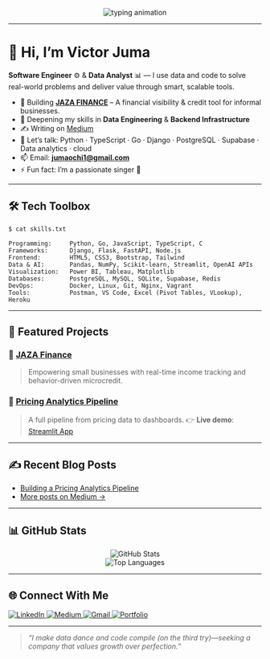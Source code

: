 <!-- Terminal-style animated header using SVG -->
<p align="center">
  <img src="https://readme-typing-svg.herokuapp.com?font=Fira+Code&size=22&pause=1000&color=22B455&center=true&vCenter=true&width=600&lines=$+ls+display_skills.sh;Loading...;Python+Django+%26+Flask;Go+%7C+PostgreSQL+%7C+Supabase;Data+Analytics+%26+Machine+Learning;Power+BI+%7C+Tableau+%7C+Streamlit;Docker+%7C+Linux+%7C+Nginx;TypeScript+%7C+FastAPI+%7C+Node.js;Welcome+to+Victor+Juma's+Terminal+Workspace" alt="typing animation" />
</p>

---

# 👋 Hi, I’m **Victor Juma**

**Software Engineer** ⚙️ & **Data Analyst** 📊 — I use data and code to solve real-world problems and deliver value through smart, scalable tools.

- 🔭 Building **[JAZA FINANCE](https://github.com/JumaOchi/JAZA)** – A financial visibility & credit tool for informal businesses.
- 🌱 Deepening my skills in **Data Engineering** & **Backend Infrastructure**
- ✍️ Writing on [Medium](https://medium.com/@jumaochi1)
- 💬 Let’s talk: Python · TypeScript · Go · Django · PostgreSQL · Supabase · Data analytics · cloud
- 📫 Email: **jumaochi1@gmail.com**
- ⚡ Fun fact: I’m a passionate singer 🎤

---

## 🛠️ Tech Toolbox

```bash
$ cat skills.txt
````

```text
Programming:     Python, Go, JavaScript, TypeScript, C
Frameworks:      Django, Flask, FastAPI, Node.js
Frontend:        HTML5, CSS3, Bootstrap, Tailwind
Data & AI:       Pandas, NumPy, Scikit-learn, Streamlit, OpenAI APIs
Visualization:   Power BI, Tableau, Matplotlib
Databases:       PostgreSQL, MySQL, SQLite, Supabase, Redis
DevOps:          Docker, Linux, Git, Nginx, Vagrant
Tools:           Postman, VS Code, Excel (Pivot Tables, VLookup), Heroku
```

---

## 🚀 Featured Projects

### 🔹 [JAZA Finance](https://github.com/JumaOchi/JAZA)

> Empowering small businesses with real-time income tracking and behavior-driven microcredit.

### 🔹 [Pricing Analytics Pipeline](https://github.com/JumaOchi/pricing-analytics-pipeline)

> A full pipeline from pricing data to dashboards.
> 👉 **Live demo**: [Streamlit App](https://pricinganalyticspipeline.streamlit.app/)

---

## ✍️ Recent Blog Posts

* [Building a Pricing Analytics Pipeline](https://medium.com/@jumaochi1/price-cuts-that-hurt-profits-a-love-letter-to-shareholder-value-e71efef5bed3)
* [More posts on Medium →](https://medium.com/@jumaochi1)

---

## 📊 GitHub Stats

<p align="center">
  <img src="https://github-readme-stats.vercel.app/api?username=JumaOchi&show_icons=true&theme=tokyonight" alt="GitHub Stats" />
  <br />
  <img src="https://github-readme-stats.vercel.app/api/top-langs/?username=JumaOchi&layout=compact&theme=tokyonight" alt="Top Languages" />
</p>

---

## 🌐 Connect With Me

<p align="left">
  <a href="https://www.linkedin.com/in/victor-juma-837034185/" target="_blank">
    <img src="https://img.shields.io/badge/LinkedIn-%230077B5.svg?&style=for-the-badge&logo=linkedin&logoColor=white" alt="LinkedIn" />
  </a>
  <a href="https://medium.com/@jumaochi1" target="_blank">
    <img src="https://img.shields.io/badge/Medium-%2312100E.svg?&style=for-the-badge&logo=medium&logoColor=white" alt="Medium" />
  </a>
  <a href="mailto:jumaochi1@gmail.com">
    <img src="https://img.shields.io/badge/Gmail-%23D14836.svg?&style=for-the-badge&logo=gmail&logoColor=white" alt="Gmail" />
  </a>
  <a href="https://jumaochi.github.io/juma" target="_blank">
    <img src="https://img.shields.io/badge/Portfolio-%2312100E.svg?&style=for-the-badge&logo=github&logoColor=white" alt="Portfolio" />
  </a>
</p>

---

> *“I make data dance and code compile (on the third try)—seeking a company that values growth over perfection.”*

